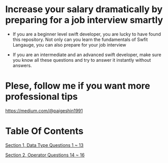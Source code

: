 # Increase your salary dramatically by preparing for a job interview smartly

- If you are a beginner level swift developer, you are lucky to have found this repository. Not only can you learn the fundamentals of Swfit Langauge, you can also prepare for your job interview

- If you are an intermediate and an advanced swift developer, make sure you know all these questions and try to answer it instantly without answers.

# Plese, follow me if you want more professional tips

https://medium.com/@paigeshin1991

# Table Of Contents

[Section 1, Data Type Questions 1 ~ 13](./section1-datatypes-question-1_13)

[Section 2, Operator Questions 14 ~ 16](./section2-operator-question-14_16)
